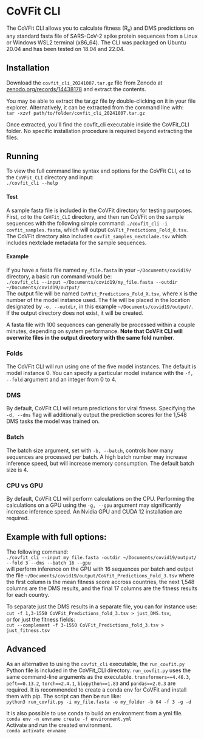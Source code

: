 # CoVFit CLI
The CoVFit CLI allows you to calculate fitness (R<sub>e</sub>) and DMS predictions on any standard fasta file of SARS-CoV-2 spike protein sequences from a Linux or Windows WSL2 terminal (x86_64). The CLI was packaged on Ubuntu 20.04 and has been tested on 18.04 and 22.04.

## Installation
Download the `covfit_cli_20241007.tar.gz` file from Zenodo at [zenodo.org/records/14438178](https://zenodo.org/doi/10.5281/zenodo.14438178) and extract the contents. 

You may be able to extract the tar.gz file by double-clicking on it in your file explorer. Alternatively, it can be extracted from the command line with: <br>
`tar -xzvf path/to/folder/covfit_cli_20241007.tar.gz` <br>

Once extracted, you'll find the covfit_cli executable inside the CoVFit_CLI folder. No specific installation procedure is required beyond extracting the files.

## Running
To view the full command line syntax and options for the CoVFit CLI, `cd` to the `CoVFit_CLI` directory and input:<br>
`./covfit_cli --help`
#### Test
A sample fasta file is included in the CoVFit directory for testing purposes. First, `cd` to the `CoVFit_CLI` directory, and then run CoVFit on the sample sequences with the following simple command: `./covfit_cli -i covfit_samples.fasta`, which will output `CoVFit_Predictions_Fold_0.tsv`. The CoVFit directory also includes `covfit_samples_nextclade.tsv` which includes nextclade metadata for the sample sequences.  
#### Example
If you have a fasta file named `my_file.fasta` in your `~/Documents/covid19/` directory, a basic run command would be:<br>
`./covfit_cli --input ~/Documents/covid19/my_file.fasta --outdir ~/Documents/covid19/output/`<br>
 The output file will be named `CoVFit_Predictions_Fold_X.tsv`, where `X` is the number of the model instance used. The file will be placed in the location designated by `-o, --outdir`, in this example `~/Documents/covid19/output/`. If the output directory does not exist, it will be created. <br>

A fasta file with 100 sequences can generally be processed within a couple minutes, depending on system performance. **Note that CoVFit CLI will overwrite files in the output directory with the same fold number**. 

### Folds
The CoVFit CLI will run using one of the five model instances. The default is model instance 0. You can specify a particular model instance with the `-f, --fold` argument and an integer from 0 to 4.   

### DMS
By default, CoVFit CLI will return predictions for viral fitness. Specifying the `-d, --dms` flag will additionally output the prediction scores for the 1,548 DMS tasks the model was trained on. 

### Batch
The batch size argument, set with `-b, --batch`, controls how many sequences are processed per batch. A high batch number may increase inference speed, but will increase memory consumption. The default batch size is 4.

### CPU vs GPU
By default, CoVFit CLI will perform calculations on the CPU. Performing the calculations on a GPU using the `-g, --gpu` argument may significantly increase inference speed. An Nvidia GPU and CUDA 12 installation are required. 

## Example with full options:
The following command:<br>
`./covfit_cli --input my_file.fasta -outdir ~/Documents/covid19/output/ --fold 3 --dms --batch 16 --gpu` <br>
will perform inference on the GPU with 16 sequences per batch and output the file `~/Documents/covid19/output/CoVFit_Predictions_Fold_3.tsv` where the first column is the mean fitness score accross countries, the next 1,548 columns are the DMS results, and the final 17 columns are the fitness results for each country.

To separate just the DMS results in a separate file, you can for instance use: <br>`cut -f 1,3-1550 CoVFit_Predictions_fold_3.tsv > just_DMS.tsv`, <br>or for just the fitness fields: <br>`cut --complement -f 3-1550 CoVFit_Predictions_fold_3.tsv > just_fitness.tsv`

## Advanced
As an alternative to using the `covfit_cli` executable, the `run_covfit.py` Python file is included in the CoVFit_CLI directory. `run_covfit.py` uses the same command-line arguments as the executable. `transformers==4.46.3`, `peft==0.13.2`, `torch==2.4.1`, `biopython==1.83` and `pandas==2.0.3` are required. It is recommended to create a conda env for CoVFit and install them with pip. The script can then be run like: <br>
`python3 run_covfit.py -i my_file.fasta -o my_folder -b 64 -f 3 -g -d`

It is also possible to use conda to build an environment from a yml file.<br>
`conda env -n envname create -f environment.yml`<br>
Activate and run the created environment.<br>
`conda activate envname`
